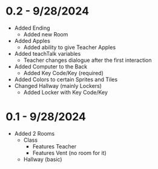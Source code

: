 # 0.2 - 9/28/2024
- Added Ending
  - Added new Room
- Added Apples
  - Added ability to give Teacher Apples
- Added teachTalk variables
  - Teacher changes dialogue after the first interaction
- Added Computer to the Back
  - Added Key Code/Key (required)
- Added Colors to certain Sprites and Tiles
- Changed Hallway (mainly Lockers)
  - Added Locker with Key Code/Key

# 0.1 - 9/28/2024
- Added 2 Rooms
  - Class
    - Features Teacher
    - Features Vent (no room for it)
  - Hallway (basic)
